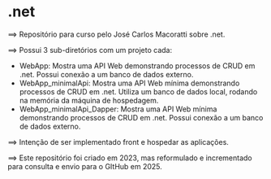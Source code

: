 # .net #

&xrArr; Repositório para curso pelo José Carlos Macoratti sobre .net. 

&xrArr; Possui 3 sub-diretórios com um projeto cada: 
  * WebApp: Mostra uma API Web demonstrando processos de CRUD em .net. Possui conexão a um banco de dados externo.
  * WebApp_minimalApi: Mostra uma API Web mínima demonstrando processos de CRUD em .net. Utiliza um banco de dados local, rodando na memória da máquina de hospedagem.
  * WebApp_minimalApi_Dapper: Mostra uma API Web mínima demonstrando processos de CRUD em .net. Possui conexão a um banco de dados externo.

&xrArr; Intenção de ser implementado front e hospedar as aplicações. 

&xrArr; Este repositório foi criado em 2023, mas reformulado e incrementado para consulta e envio para o GItHub em 2025.
